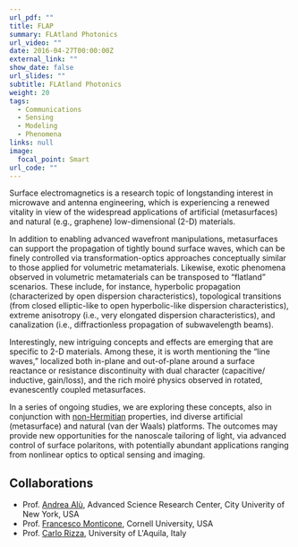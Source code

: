 ```yaml
---
url_pdf: ""
title: FLAP
summary: FLAtland Photonics
url_video: ""
date: 2016-04-27T00:00:00Z
external_link: ""
show_date: false
url_slides: ""
subtitle: FLAtland Photonics
weight: 20
tags:
  - Communications
  - Sensing
  - Modeling
  - Phenomena
links: null
image:
  focal_point: Smart
url_code: ""
---
```


Surface electromagnetics is a research topic of longstanding interest in microwave and antenna engineering, which is experiencing a renewed vitality in view of the widespread applications of artificial (metasurfaces) and natural (e.g., graphene) low-dimensional (2-D) materials.

In addition to enabling advanced wavefront manipulations, metasurfaces can support the propagation of tightly bound surface waves, which can be finely controlled via transformation-optics approaches conceptually similar to those applied for volumetric metamaterials. Likewise, exotic phenomena observed in volumetric metamaterials can be transposed to “flatland” scenarios. These include, for instance, hyperbolic propagation (characterized by open dispersion characteristics), topological transitions (from closed elliptic-like to open hyperbolic-like dispersion characteristics), extreme anisotropy (i.e., very elongated dispersion characteristics), and canalization (i.e., diffractionless propagation of subwavelength beams).

Interestingly, new intriguing concepts and effects are emerging that are specific to 2-D materials. Among these, it is worth mentioning the “line waves,” localized both in-plane and out-of-plane around a surface reactance or resistance discontinuity with dual character (capacitive/ inductive, gain/loss), and the rich moiré physics observed in rotated, evanescently coupled metasurfaces.

In a series of ongoing studies, we are exploring these concepts, also in conjunction with [non-Hermitian](/project/nero) properties, ind diverse artificial (metasurface) and natural (van der Waals) platforms. The outcomes may provide new opportunities for the nanoscale tailoring of light, via advanced control of surface polaritons, with potentially abundant applications ranging from nonlinear optics to optical sensing and imaging.

## Collaborations
- Prof. [Andrea Alù], Advanced Science Research Center, City Univerity of New York, USA
- Prof. [Francesco Monticone], Cornell University, USA
- Prof. [Carlo Rizza], University of L'Aquila, Italy


[Andrea Alù]:http://www.alulab.org
[Carlo Rizza]:https://sites.google.com/site/rizzacarlo81/
[Francesco Monticone]:https://www.ece.cornell.edu/faculty-directory/francesco-monticone
